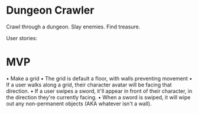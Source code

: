 # Dungeon Crawler
Crawl through a dungeon. Slay enemies. Find treasure.


User stories:
# MVP
• Make a grid
• The grid is default a floor, with walls preventing movement
• If a user walks along a grid, their character avatar will be facing that direction.
• If a user swipes a sword, it'll appear in front of their character, in the direction they're currently facing.
• When a sword is swiped, it will wipe out any non-permanent objects (AKA whatever isn't a wall).
